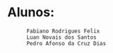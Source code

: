 # Alunos: 
          Fabiano Rodrigues Felix
          Luan Novais dos Santos
          Pedro Afonso da Cruz Dias
